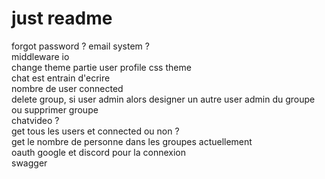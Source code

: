 # just readme

forgot password ? email system ?  
middleware io  
change theme partie user profile css theme  
chat est entrain d'ecrire  
nombre de user connected  
delete group, si user admin alors designer un autre user admin du groupe ou supprimer groupe  
chatvideo ?  
get tous les users et connected ou non ?  
get le nombre de personne dans les groupes actuellement  
oauth google et discord pour la connexion  
swagger  